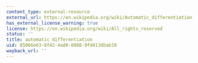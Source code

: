 ```yaml
---
content_type: external-resource
external_url: https://en.wikipedia.org/wiki/Automatic_differentiation
has_external_license_warning: true
license: https://en.wikipedia.org/wiki/All_rights_reserved
status: ''
title: automatic differentiation
uid: 85066e63-8f42-4ad0-8088-9fd413dbab10
wayback_url: ''
---
```


